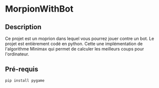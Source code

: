 # MorpionWithBot

## Description

Ce projet est un moprion dans lequel vous pourrez jouer contre un bot.
Le projet est entièrement codé en python. 
Cette une implémentation de l'algorithme Minimax qui permet de calculer les meilleurs coups pour l'ordinateur.

## Pré-requis

```shell
pip install pygame
```
